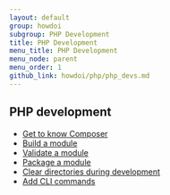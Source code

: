 ```yaml
---
layout: default
group: howdoi
subgroup: PHP Development
title: PHP Development
menu_title: PHP Development
menu_node: parent
menu_order: 1
github_link: howdoi/php/php_devs.md
---
```


## PHP development
*	<a href="{{ site.gdeurl }}extension-dev-guide/build/composer-integration.html">Get to know Composer</a>
*	<a href="{{ site.gdeurl }}extension-dev-guide/build.html">Build a module</a>
*	<a href="{{ site.gdeurl }}extension-dev-guide/validate/validate.html">Validate a module</a>
*	<a href="{{ site.gdeurl }}extension-dev-guide/package/package_module.html">Package a module</a>
*	<a href="{{ site.gdeurl }}howdoi/php/php_clear-dirs.html">Clear directories during development</a>
*	<a href="{{ site.gdeurl }}extension-dev-guide/cli-cmds/cli-add.html">Add CLI commands</a>